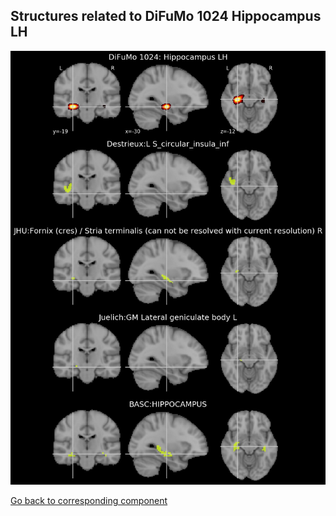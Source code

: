 


## Structures related to DiFuMo 1024 Hippocampus LH

![250](250.jpg "Structures related to DiFuMo 1024 Hippocampus LH")

[Go back to corresponding component](https://parietal-inria.github.io/DiFuMo/1024/html/250.html)